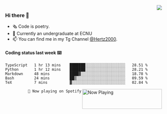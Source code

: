 <img  align="right" src="https://github-readme-stats.vercel.app/api?username=BillChen2K&show_icons=true&count_private=true&hide_title=true">

### Hi there 👋

- 🗞 Code is poetry.
- 🌱 Currently an undergraduate at ECNU
- 📫 You can find me in my Tg Channel [@Hertz2000](https://t.me/Hertz2000).

#### Coding status last week ⌨️

<!--START_SECTION:waka-->
```text
TypeScript   1 hr 13 mins    ███████░░░░░░░░░░░░░░░░░░   28.51 % 
Python       1 hr 12 mins    ███████░░░░░░░░░░░░░░░░░░   28.21 % 
Markdown     48 mins         ████▓░░░░░░░░░░░░░░░░░░░░   18.78 % 
Bash         24 mins         ██▒░░░░░░░░░░░░░░░░░░░░░░   09.59 % 
TeX          7 mins          ▓░░░░░░░░░░░░░░░░░░░░░░░░   02.84 % 
```
<!--END_SECTION:waka-->


<div>
<a href="https://spotify-now-playing.billchen2k.vercel.app/now-playing?open">
   <img align="right" src="https://spotify-now-playing.billchen2k.vercel.app/now-playing" width="256" height="64" alt="Now Playing">
</a>
</div>

<div>
<p align="right"><code>🎵 Now playing on Spotify</code></p>
</div>

<!--
**BillChen2K/BillChen2K** is a ✨ _special_ ✨ repository because its `README.md` (this file) appears on your GitHub profile.

Here are some ideas to get you started:

- 🔭 I’m currently working on ...
- 🌱 I’m currently learning ...
- 👯 I’m looking to collaborate on ...
- 🤔 I’m looking for help with ...
- 💬 Ask me about ...
- 📫 How to reach me: ...
- 😄 Pronouns: ...
- ⚡ Fun fact: ...
-->
